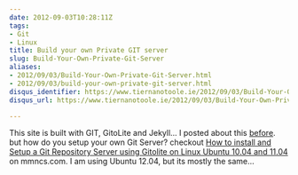 ```yaml
---
date: 2012-09-03T10:28:11Z
tags:
- Git
- Linux
title: Build your own Private GIT server
slug: Build-Your-Own-Private-Git-Server
aliases:
- 2012/09/03/Build-Your-Own-Private-Git-Server.html
- 2012/09/03/build-your-own-private-git-server.html
disqus_identifier: https://www.tiernanotoole.ie/2012/09/03/Build-Your-Own-Private-Git-Server.html
disqus_url: https://www.tiernanotoole.ie/2012/09/03/Build-Your-Own-Private-Git-Server.html

---
```

This site is built with GIT, GitoLite and Jekyll... I posted about this [before][1]. but how do you setup your own Git Server? checkout [How to install and Setup a Git Repository Server using Gitolite on Linux Ubuntu 10.04 and 11.04][2] on mmncs.com. I am using Ubuntu 12.04, but its mostly the same...

[1]:http://tiernanotoole.ie/2012/08/29/NewSite.html
[2]:http://www.mmncs.com/2011/07/how-to-install-and-setup-a-git-repository-server-using-gitolite-on-linux-ubuntu-11-04-server-and-client/